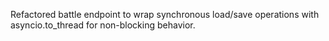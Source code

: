 Refactored battle endpoint to wrap synchronous load/save operations with asyncio.to_thread for non-blocking behavior.
